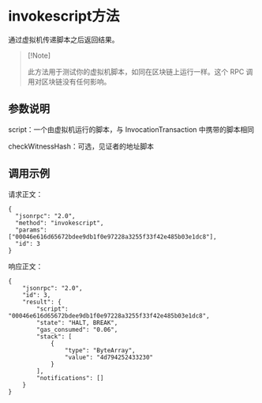 # invokescript方法

通过虚拟机传递脚本之后返回结果。

>  [!Note] 
>
>  此方法用于测试你的虚拟机脚本，如同在区块链上运行一样。这个 RPC 调用对区块链没有任何影响。
>

## 参数说明

script：一个由虚拟机运行的脚本，与 InvocationTransaction 中携带的脚本相同

checkWitnessHash：可选，见证者的地址脚本

## 调用示例

请求正文：

```
{
  "jsonrpc": "2.0",
  "method": "invokescript",
  "params": ["00046e616d65672bdee9db1f0e97228a3255f33f42e485b03e1dc8"],
  "id": 3
}
```

响应正文：

```
{
    "jsonrpc": "2.0",
    "id": 3,
    "result": {
        "script": "00046e616d65672bdee9db1f0e97228a3255f33f42e485b03e1dc8",
        "state": "HALT, BREAK",
        "gas_consumed": "0.06",
        "stack": [
            {
                "type": "ByteArray",
                "value": "4d794252433230"
            }
        ],
        "notifications": []
    }
}
```

